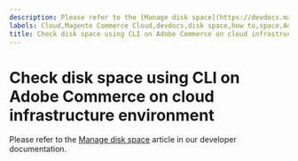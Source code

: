 ```yaml
---
description: Please refer to the [Manage disk space](https://devdocs.magento.com/guides/v2.3/cloud/project/manage-disk-space.html) article in our developer documentation.
labels: Cloud,Magento Commerce Cloud,devdocs,disk space,how to,space,Adobe Commerce,cloud infrastructure
title: Check disk space using CLI on Adobe Commerce on cloud infrastructure environment
---
```


# Check disk space using CLI on Adobe Commerce on cloud infrastructure environment

Please refer to the [Manage disk space](https://devdocs.magento.com/guides/v2.3/cloud/project/manage-disk-space.html) article in our developer documentation.